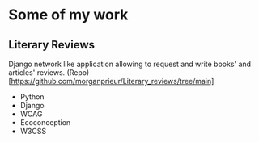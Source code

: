 
# Some of my work 


## Literary Reviews 

Django network like application allowing to request and write books' and articles' reviews. 
(Repo)[https://github.com/morganprieur/Literary_reviews/tree/main] 

* Python 
* Django 
* WCAG 
* Ecoconception 
* W3CSS 

